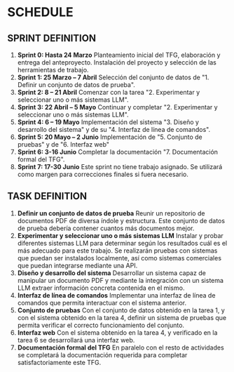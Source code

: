 # SCHEDULE

## SPRINT DEFINITION

1. **Sprint 0: Hasta 24 Marzo** Planteamiento inicial del TFG, elaboración y entrega del anteproyecto. Instalación del
   proyecto y selección de las herramientas de trabajo.
2. **Sprint 1: 25 Marzo – 7 Abril** Selección del conjunto de datos de "1. Definir un conjunto de datos de prueba".
3. **Sprint 2: 8 – 21 Abril** Comenzar con la tarea "2. Experimentar y seleccionar uno o más sistemas LLM".
4. **Sprint 3: 22 Abril – 5 Mayo** Continuar y completar "2. Experimentar y seleccionar uno o más sistemas LLM".
5. **Sprint 4: 6 – 19 Mayo** Implementación del sistema "3. Diseño y desarrollo del sistema" y de su "4. Interfaz de
   línea de comandos".
6. **Sprint 5: 20 Mayo – 2 Junio** Implementación de "5. Conjunto de pruebas" y de "6. Interfaz web"
7. **Sprint 6: 3-16 Junio** Completar la documentación "7. Documentación formal del TFG".
8. **Sprint 7: 17-30 Junio** Este sprint no tiene trabajo asignado. Se utilizará como margen para correcciones finales
   si fuera necesario.

## TASK DEFINITION

1. **Definir un conjunto de datos de prueba** Reunir un repositorio de documentos PDF de diversa índole y estructura.
   Este conjunto de datos de prueba debería contener cuantos más documentos mejor.
2. **Experimentar y seleccionar uno o más sistemas LLM** Instalar y probar diferentes sistemas LLM para determinar según
   los resultados cuál es el más adecuado para este trabajo. Se realizarán pruebas con sistemas que puedan ser
   instalados localmente, así como sistemas comerciales que puedan integrarse mediante una API.
3. **Diseño y desarrollo del sistema** Desarrollar un sistema capaz de manipular un documento PDF y mediante la
   integración con un sistema LLM extraer información concreta contenida en el mismo.
4. **Interfaz de línea de comandos** Implementar una interfaz de línea de comandos que permita interactuar con el
   sistema anterior.
5. **Conjunto de pruebas**
   Con el conjunto de datos obtenido en la tarea 1, y con el sistema obtenido en la tarea 4, definir un sistema de
   pruebas que permita verificar el correcto funcionamiento del conjunto.
6. **Interfaz web** Con el sistema obtenido en la tarea 4, y verificado en la tarea 6 se desarrollará una interfaz web.
7. **Documentación formal del TFG** En paralelo con el resto de actividades se completará la documentación requerida
   para completar satisfactoriamente este TFG.
